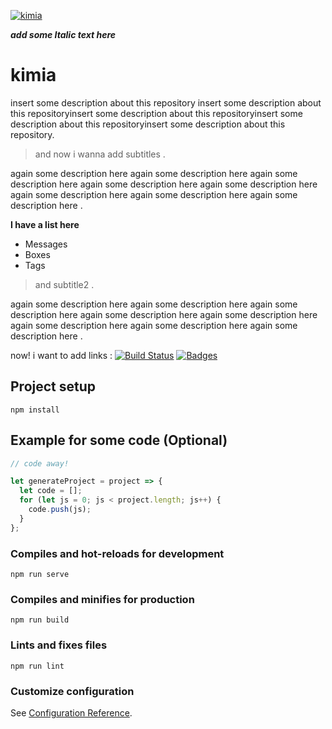 [![kimia](https://avatars2.githubusercontent.com/u/18642584?s=460&u=dd5f22e6b246dc8f360b0ab1567d371b335eb2de&v=4)](https://github.com/kimiashz)

***add some Italic text here***

# kimia

insert some description about this repository insert some description about this repositoryinsert some description about this repositoryinsert some description about this repositoryinsert some description about this repository.

> and now i wanna add subtitles .

again some description here again some description here again some description here again some description here again some description here again some description here again some description here again some description here .

**I have a list here**

- Messages
- Boxes
- Tags

> and subtitle2 .

again some description here again some description here again some description here again some description here again some description here again some description here again some description here again some description here .


now! i want to add links :
[![Build Status](http://img.shields.io/travis/badges/badgerbadgerbadger.svg?style=flat-square)](https://travis-ci.org/badges/badgerbadgerbadger) 
[![Badges](http://img.shields.io/:badges-9/9-ff6799.svg?style=flat-square)](https://github.com/badges/badgerbadgerbadger)

## Project setup
```
npm install
```

## Example for some code (Optional)

```javascript
// code away!

let generateProject = project => {
  let code = [];
  for (let js = 0; js < project.length; js++) {
    code.push(js);
  }
};
```

### Compiles and hot-reloads for development
```
npm run serve
```

### Compiles and minifies for production
```
npm run build
```

### Lints and fixes files
```
npm run lint
```

### Customize configuration
See [Configuration Reference](https://cli.vuejs.org/config/).
